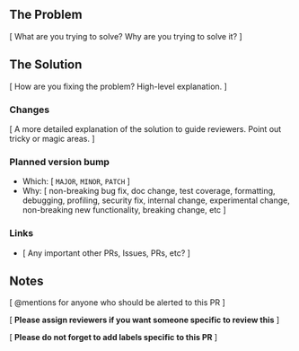 ## The Problem

[ What are you trying to solve? Why are you trying to solve it? ]

## The Solution

[ How are you fixing the problem? High-level explanation. ]

### Changes

[ A more detailed explanation of the solution to guide reviewers. Point out tricky or magic areas. ]

### Planned version bump

- Which: [ `MAJOR`, `MINOR`, `PATCH` ]
- Why: [ non-breaking bug fix, doc change, test coverage, formatting, debugging, profiling, security fix, internal change, experimental change, non-breaking new functionality, breaking change, etc ]

### Links

* [ Any important other PRs, Issues, PRs, etc? ]

## Notes

[ @mentions for anyone who should be alerted to this PR ]

[ **Please assign reviewers if you want someone specific to review this** ]

[ **Please do not forget to add labels specific to this PR** ]
